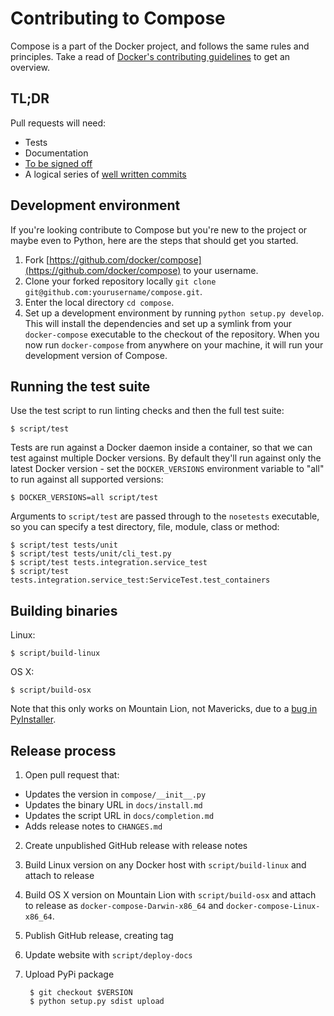 # Contributing to Compose

Compose is a part of the Docker project, and follows the same rules and principles. Take a read of [Docker's contributing guidelines](https://github.com/docker/docker/blob/master/CONTRIBUTING.md) to get an overview.

## TL;DR

Pull requests will need:

 - Tests
 - Documentation
 - [To be signed off](https://github.com/docker/docker/blob/master/CONTRIBUTING.md#sign-your-work)
 - A logical series of [well written commits](https://github.com/alphagov/styleguides/blob/master/git.md)

## Development environment

If you're looking contribute to Compose
but you're new to the project or maybe even to Python, here are the steps
that should get you started.

1. Fork [https://github.com/docker/compose](https://github.com/docker/compose) to your username.
1. Clone your forked repository locally `git clone git@github.com:yourusername/compose.git`.
1. Enter the local directory `cd compose`.
1. Set up a development environment by running `python setup.py develop`. This will install the dependencies and set up a symlink from your `docker-compose` executable to the checkout of the repository. When you now run `docker-compose` from anywhere on your machine, it will run your development version of Compose.

## Running the test suite

Use the test script to run linting checks and then the full test suite:

    $ script/test

Tests are run against a Docker daemon inside a container, so that we can test against multiple Docker versions. By default they'll run against only the latest Docker version - set the `DOCKER_VERSIONS` environment variable to "all" to run against all supported versions:

    $ DOCKER_VERSIONS=all script/test

Arguments to `script/test` are passed through to the `nosetests` executable, so you can specify a test directory, file, module, class or method:

    $ script/test tests/unit
    $ script/test tests/unit/cli_test.py
    $ script/test tests.integration.service_test
    $ script/test tests.integration.service_test:ServiceTest.test_containers

## Building binaries

Linux:

    $ script/build-linux

OS X:

    $ script/build-osx

Note that this only works on Mountain Lion, not Mavericks, due to a [bug in PyInstaller](http://www.pyinstaller.org/ticket/807).

## Release process

1. Open pull request that:

 - Updates the version in `compose/__init__.py`
 - Updates the binary URL in `docs/install.md`
 - Updates the script URL in `docs/completion.md`
 - Adds release notes to `CHANGES.md`

2. Create unpublished GitHub release with release notes

3. Build Linux version on any Docker host with `script/build-linux` and attach to release

4. Build OS X version on Mountain Lion with `script/build-osx` and attach to release as `docker-compose-Darwin-x86_64` and `docker-compose-Linux-x86_64`.

5. Publish GitHub release, creating tag

6. Update website with `script/deploy-docs`

7. Upload PyPi package

        $ git checkout $VERSION
        $ python setup.py sdist upload
